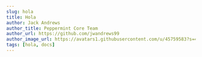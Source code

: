 ```yaml
---
slug: hola
title: Hola
author: Jack Andrews
author_title: Peppermint Core Team
author_url: https://github.com/jwandrews99
author_image_url: https://avatars1.githubusercontent.com/u/45759583?s=460&u=9b4550217529d01d944ed2ef3cc304da0c278229&v=4
tags: [hola, docs]
---
```



